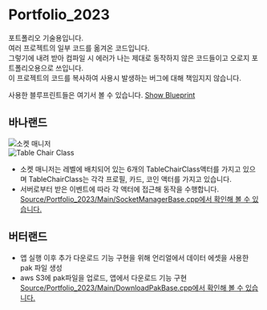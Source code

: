 # Portfolio_2023
포트폴리오 기술용입니다.   
여러 프로젝트의 일부 코드를 옮겨온 코드입니다.   
그렇기에 내려 받아 컴파일 시 에러가 나는 제대로 동작하지 않은 코드들이고 오로지 포트폴리오용으로 쓰입니다.   
이 프로젝트의 코드를 복사하여 사용시 발생하는 버그에 대해 책임지지 않습니다.   
   
사용한 블루프린트들은 여기서 볼 수 있습니다. [Show Blueprint](https://blueprintue.com/profile/mandu/)   
## 바나랜드
![소켓 매니저](https://user-images.githubusercontent.com/69950874/230727505-ce034f74-b61f-4602-8564-060b400bba2a.PNG)   
![Table Chair Class](https://user-images.githubusercontent.com/69950874/230727838-d49fda09-a201-4464-ab95-bca6ce1c1882.PNG)   
   
* 소켓 매니저는 레벨에 배치되어 있는 6개의 TableChairClass액터를 가지고 있으며 TableChairClass는 각각 프로필, 카드, 코인 액터를 가지고 있습니다.   
* 서버로부터 받은 이벤트에 따라 각 액터에 접근해 동작을 수행합니다.  
[Source/Portfolio_2023/Main/SocketManagerBase.cpp에서 확인해 볼 수 있습니다.](Source/Portfolio_2023/Main/SocketManagerBase.cpp)   
   
## 버터랜드
* 앱 실행 이후 추가 다운로드 기능 구현을 위해 언리얼에서 데이터 에셋을 사용한 pak 파일 생성   
* aws S3에 pak파일을 업로드, 앱에서 다운로드 기능 구현   
[Source/Portfolio_2023/Main/DownloadPakBase.cpp에서 확인해 볼 수 있습니다.](Source/Portfolio_2023/Main/DownloadPakBase.cpp)   
